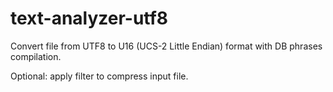 # text-analyzer-utf8
Convert file from UTF8 to U16 (UCS-2 Little Endian) format with DB phrases compilation.

Optional: apply filter to compress input file.
